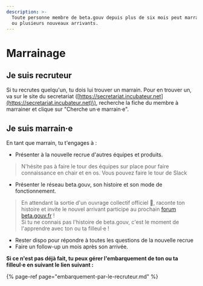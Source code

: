 ```yaml
---
description: >-
  Toute personne membre de beta.gouv depuis plus de six mois peut marrainer un
  ou plusieurs nouveaux arrivants.
---
```


# Marrainage

## Je suis recruteur

Si tu recrutes quelqu'un, tu dois lui trouver un marrain. Pour en trouver un, va sur le site du secretariat \([https://secretariat.incubateur.net](https://secretariat.incubateur.net)\), recherche la fiche du membre à marrainer et clique sur "Cherche un·e marrain·e".

## Je suis marrain·e

En tant que marrain, tu t'engages à :

* Présenter à la nouvelle recrue d'autres équipes et produits.

> N'hésite pas à faire le tour des équipes sur place pour faire connaissance en chair et en os. Vous pouvez faire le tour de Slack

* Présenter le réseau beta.gouv, son histoire et son mode de fonctionnement.

> En attendant la sortie d'un ouvrage collectif officiel 📖, raconte ton histoire et invite le nouvel arrivant participe au prochain [forum beta.gouv.fr](../actions-transverses/rituels/seminaire.md) !  
> Si tu ne connais pas l'histoire de beta.gouv, c'est le moment de l'apprendre avec ton ou ta filleul·e !

* Rester dispo pour répondre à toutes les questions de la nouvelle recrue
* Faire un follow-up un mois après son arrivée.

**Si ce n'est pas déjà fait, tu peux gérer l'embarquement de ton ou ta filleul·e en suivant le lien suivant :**

{% page-ref page="embarquement-par-le-recruteur.md" %}

